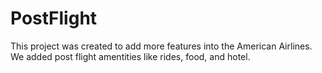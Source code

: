 # PostFlight

This project was created to add more features into the American Airlines.
We added post flight amentities like rides, food, and hotel.
